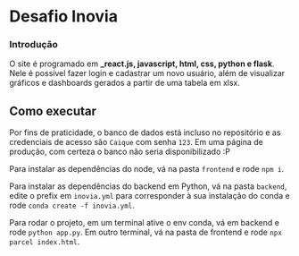 # Desafio Inovia
### Introdução

O site é programado em **_react.js, javascript, html, css, python e flask**. Nele é possível fazer login e cadastrar um novo usuário, além de visualizar gráficos e dashboards gerados a partir de uma tabela em xlsx.

## Como executar
Por fins de praticidade, o banco de dados está incluso no repositório e as credenciais de acesso são `Caique` com senha `123`. Em uma página de produção, com certeza o banco não seria disponibilizado :P

Para instalar as dependências do node, vá na pasta `frontend` e rode `npm i`.

Para instalar as dependências do backend em Python, vá na pasta `backend`, edite o prefix em `inovia.yml` para corresponder à sua instalação do conda e rode `conda create -f inovia.yml`.

Para rodar o projeto, em um terminal ative o env conda, vá em backend e rode `python app.py`. Em outro terminal, vá na pasta de frontend e rode `npx parcel index.html`.

